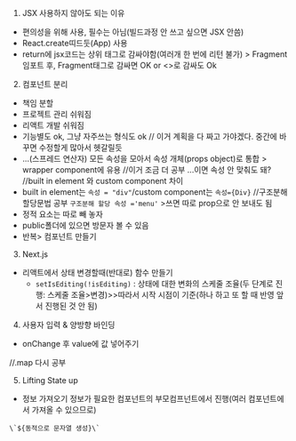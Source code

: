 1. JSX 사용하지 않아도 되는 이유
- 편의성을 위해 사용, 필수는 아님(빌드과정 안 쓰고 싶으면 JSX 안씀)
- React.create띠드둣(App) 사용
- return에 jsx코드는 상위 태그로 감싸야함(여러개 한 번에 리턴 불가) > Fragment 임포트 후, Fragment태그로 감싸면 OK or <>로 감싸도 Ok

2. 컴포넌트 분리
- 책임 분할
- 프로젝트 관리 쉬워짐
- 리액트 개발 쉬워짐
- 기능별도 ok, 그냥 자주쓰는 형식도 ok
// 이거 계획을 다 짜고 가야겠다. 중간에 바꾸면 수정할게 많아서 헷갈릴듯
- ...(스프레드 연산자) 모든 속성을 모아서 속성 개체(props object)로 통합 > wrapper component에 유용
//이거 조금 더 공부 ...이면 속성 안 맞춰도 돼?
//built in element 와 custom component 차이
- built in element는 ```속성 = "div"```/custom component는 ```속성={Div}```
//구조분해할당문법 공부 ```구조분해 할당 속성 ='menu'``` >쓰면 따로 prop으로 안 보내도 됨
- 정적 요소는 따로 빼 놓자
- public폴더에 있으면 방문자 볼 수 있음
- 반복> 컴포넌트 만들기

3. Next.js
- 리액트에서 상태 변경할때(반대로) 함수 만들기
    - ```setIsEditing(!isEditing)``` : 상태에 대한 변화의 스케줄 조율(두 단계로 진행: 스케줄 조율>변경)>>따라서 시작 시점이 기준(하나 하고 또 할 때 반영 앞서 진행된 것 안 됨)

4. 사용자 입력 & 양방향 바인딩
- onChange 후 value에 값 넣어주기

//.map 다시 공부

5. Lifting State up
- 정보 가져오기 정보가 필요한 컴포넌트의 부모컴프넌트에서 진행(여러 컴포넌트에서 가져올 수 있으므로)

``` \`${동적으로 문자열 생성}\` ```
